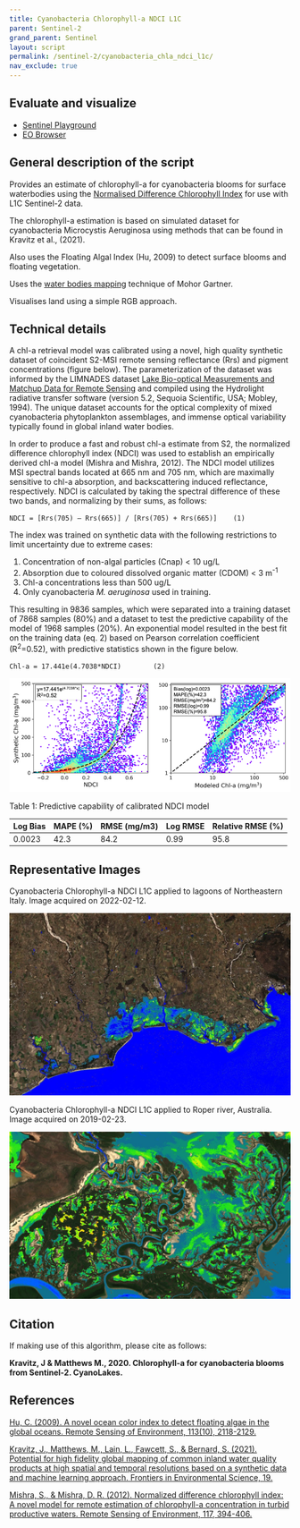 ```yaml
---
title: Cyanobacteria Chlorophyll-a NDCI L1C
parent: Sentinel-2
grand_parent: Sentinel
layout: script
permalink: /sentinel-2/cyanobacteria_chla_ndci_l1c/
nav_exclude: true
---
```



## Evaluate and visualize
 - [Sentinel Playground](https://apps.sentinel-hub.com/sentinel-playground/?source=S2&lat=41.9027835&lng=12.496365500000024&zoom=12&evalscripturl=https://raw.githubusercontent.com/sentinel-hub/customScripts/master/sentinel-2/cyanobacteria_chla_ndci_l1c/script.js)
 - [EO Browser](https://apps.sentinel-hub.com/eo-browser/#lat=41.9&lng=12.5&zoom=10&datasource=Sentinel-2%20L1C&time=2017-10-08&preset=CUSTOM&layers=B01,B02,B03&evalscripturl=https://raw.githubusercontent.com/sentinel-hub/customScripts/master/sentinel-2/cyanobacteria_chla_ndci_l1c/script.js)   

## General description of the script

Provides an estimate of chlorophyll-a for cyanobacteria blooms for surface waterbodies using the 
[Normalised Difference Chlorophyll Index](https://github.com/sentinel-hub/custom-scripts/tree/master/sentinel-2/ndci) for use with L1C Sentinel-2 data. 

The chlorophyll-a estimation is based on simulated dataset for cyanobacteria Microcystis Aeruginosa using 
methods that can be found in Kravitz et al., (2021). 

Also uses the Floating Algal Index (Hu, 2009) to detect surface blooms and floating vegetation. 

Uses the [water bodies mapping](https://github.com/sentinel-hub/custom-scripts/tree/master/sentinel-2/water_bodies_mapping-wbm) 
technique of Mohor Gartner. 

Visualises land using a simple RGB approach. 

## Technical details

A chl-a retrieval model was calibrated using a novel, high quality synthetic dataset of 
coincident S2-MSI remote sensing reflectance (Rrs) and pigment concentrations (figure below). 
The parameterization of the dataset was informed by 
the LIMNADES dataset [Lake Bio-optical Measurements and Matchup Data for 
Remote Sensing](https://www.limnades.org/) and compiled using the 
Hydrolight radiative transfer software (version 5.2, Sequoia Scientific, USA; Mobley, 1994). 
The unique dataset accounts for the optical complexity of mixed cyanobacteria 
phytoplankton assemblages, and immense optical variability typically found in 
global inland water bodies.

In order to produce a fast and robust chl-a estimate from S2, 
the normalized difference chlorophyll index (NDCI) was used to 
establish an empirically derived chl-a model (Mishra and Mishra, 2012). 
The NDCI model utilizes MSI spectral bands located at 665 nm and 705 nm, 
which are maximally sensitive to chl-a absorption, and backscattering induced reflectance, 
respectively. NDCI is calculated by taking the spectral difference of these two bands,
and normalizing by their sums, as follows:

    NDCI = [Rrs(705) – Rrs(665)] / [Rrs(705) + Rrs(665)]    (1)

The index was trained on synthetic data with the following restrictions to
limit uncertainty due to extreme cases:
1. Concentration of non-algal particles (Cnap) < 10 ug/L
2. Absorption due to coloured dissolved organic matter (CDOM) < 3 m<sup>-1</sup>
3. Chl-a concentrations less than 500 ug/L
4. Only cyanobacteria _M. aeruginosa_ used in training.

This resulting in 9836 samples, which were separated into a training dataset 
of 7868 samples (80%) and a dataset to test the predictive capability of the 
model of 1968 samples (20%). An exponential model resulted in the best fit on 
the training data (eq. 2) based on Pearson correlation coefficient (R<sup>2</sup>=0.52), 
with predictive statistics shown in the figure below.

    Chl-a = 17.441e(4.7038*NDCI)		(2)

![Calibration](fig/calibration.png)

Table 1: Predictive capability of calibrated NDCI model

| Log Bias | MAPE (%) | RMSE (mg/m3) | Log RMSE | Relative RMSE (%) |
|----------|----------|--------------|----------|-------------------|
| 0.0023   | 42.3     | 84.2         | 0.99     | 95.8              |

## Representative Images

Cyanobacteria Chlorophyll-a NDCI L1C applied to lagoons of Northeastern Italy. Image acquired on 2022-02-12.

![Cyanobacteria chlorophyll-a Italy2](fig/fig1.jpg)

Cyanobacteria Chlorophyll-a NDCI L1C applied to Roper river, Australia. Image acquired on 2019-02-23.

![Cyanobacteria chlorophyll-a Italy1](fig/fig2.jpg)

## Citation
If making use of this algorithm, please cite as follows: 

**Kravitz, J & Matthews M., 2020. Chlorophyll-a for cyanobacteria blooms from Sentinel-2. CyanoLakes.**


## References
[Hu, C. (2009). A novel ocean color index to detect floating algae in the global oceans.
Remote Sensing of Environment, 113(10), 2118-2129.
](https://www.sciencedirect.com/science/article/pii/S0034425709001710)

[Kravitz, J., Matthews, M., Lain, L., Fawcett, S., & Bernard, S. (2021). 
Potential for high fidelity global mapping of common inland water quality 
products at high spatial and temporal resolutions based on a synthetic data and 
machine learning approach. Frontiers in Environmental Science, 19.
](https://www.frontiersin.org/articles/10.3389/fenvs.2021.587660/full)

[Mishra, S., & Mishra, D. R. (2012). Normalized difference chlorophyll index: 
A novel model for remote estimation of chlorophyll-a concentration in turbid productive waters. 
Remote Sensing of Environment, 117, 394-406.
](https://www.sciencedirect.com/science/article/pii/S0034425711003737)
